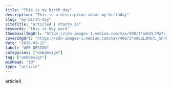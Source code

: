 ```yaml
---
title: "This is my birth day"
description: "This is a description about my birthday"
slug: "my-birth-day"
siteTitle: "article4 | chanto.io"
keywords: "this is key word"
thumbnailImgUrl: "https://cdn-images-1.medium.com/max/400/1*odG2LJMa7L_5FnRm73w8NA.png"
coverImgUrl: "https://cdn-images-1.medium.com/max/400/1*odG2LJMa7L_5FnRm73w8NA.png"
date: "2018-03-22"
label: "WEB DESIGN"
categories: ["webdesign"]
tag: ["webdesign"]
minRead: "10"
type: "article"
---
```

article4
